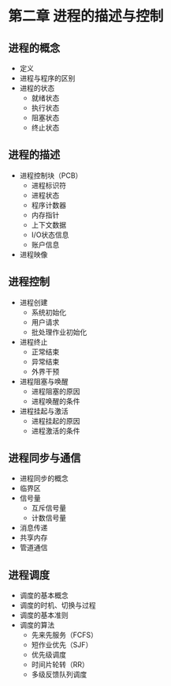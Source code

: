 # 第二章 进程的描述与控制  
  
## 进程的概念  
- 定义  
- 进程与程序的区别  
- 进程的状态  
  - 就绪状态  
  - 执行状态  
  - 阻塞状态  
  - 终止状态  
  
## 进程的描述  
- 进程控制块（PCB）  
  - 进程标识符  
  - 进程状态  
  - 程序计数器  
  - 内存指针  
  - 上下文数据  
  - I/O状态信息  
  - 账户信息  
- 进程映像  
  
## 进程控制  
- 进程创建  
  - 系统初始化  
  - 用户请求  
  - 批处理作业初始化  
- 进程终止  
  - 正常结束  
  - 异常结束  
  - 外界干预  
- 进程阻塞与唤醒  
  - 进程阻塞的原因  
  - 进程唤醒的条件  
- 进程挂起与激活  
  - 进程挂起的原因  
  - 进程激活的条件  
  
## 进程同步与通信  
- 进程同步的概念  
- 临界区  
- 信号量  
  - 互斥信号量  
  - 计数信号量  
- 消息传递  
- 共享内存  
- 管道通信  
  
## 进程调度  
- 调度的基本概念  
- 调度的时机、切换与过程  
- 调度的基本准则  
- 调度的算法  
  - 先来先服务（FCFS）  
  - 短作业优先（SJF）  
  - 优先级调度  
  - 时间片轮转（RR）  
  - 多级反馈队列调度